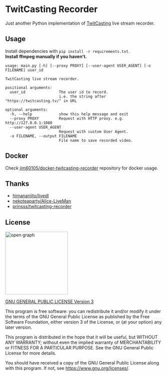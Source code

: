 # TwitCasting Recorder

Just another Python implementation of [TwitCasting](https://twitcasting.tv/) live stream recorder.

## Usage

Install dependencies with `pip install -r requirements.txt`.\
**Install ffmpeg manually if you haven't.**

```text
usage: main.py [-h] [--proxy PROXY] [--user-agent USER_AGENT] [-o FILENAME] user_id

TwitCasting live stream recorder.

positional arguments:
  user_id               The user id to record.
                        i.e. the string after "https://twitcasting.tv/" in URL

optional arguments:
  -h, --help            show this help message and exit
  --proxy PROXY         Request with HTTP proxy. e.g. http://127.0.0.1:1080
  --user-agent USER_AGENT
                        Request with custom User Agent.
  -o FILENAME, --output FILENAME
                        File name to save recorded video.
```

## Docker

Check [jim60105/docker-twitcasting-recorder](https://github.com/jim60105/docker-twitcasting-recorder) repository for docker usage.

## Thanks

- [himananiito/livedl](https://github.com/himananiito/livedl)
- [nekoteaparty/Alice-LiveMan](https://github.com/nekoteaparty/Alice-LiveMan)
- [prinsss/twitcasting-recorder](https://github.com/prinsss/twitcasting-recorder)

## License

<img src="https://github.com/jim60105/twitcasting-recorder/assets/16995691/f433994f-0d6f-4ce1-985c-2a59ef3b87a9" alt="open graph" width="200" />

[GNU GENERAL PUBLIC LICENSE Version 3](LICENSE)

This program is free software: you can redistribute it and/or modify it under the terms of the GNU General Public License as published by the Free Software Foundation, either version 3 of the License, or (at your option) any later version.

This program is distributed in the hope that it will be useful, but WITHOUT ANY WARRANTY; without even the implied warranty of MERCHANTABILITY or FITNESS FOR A PARTICULAR PURPOSE. See the GNU General Public License for more details.

You should have received a copy of the GNU General Public License along with this program. If not, see <https://www.gnu.org/licenses/>.
